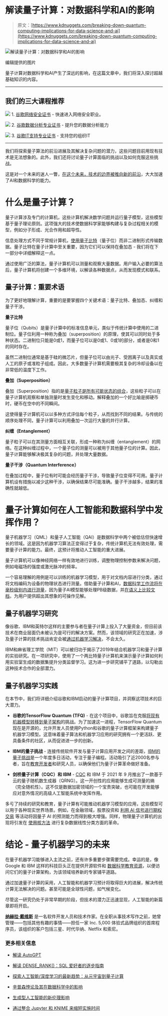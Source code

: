 # 解读量子计算：对数据科学和AI的影响

> 原文：[https://www.kdnuggets.com/breaking-down-quantum-computing-implications-for-data-science-and-ai](https://www.kdnuggets.com/breaking-down-quantum-computing-implications-for-data-science-and-ai)

![解读量子计算：对数据科学和AI的影响](../Images/1a9e9b11f9102a6882f1000ff8e2706b.png)

编辑提供的图片

量子计算对数据科学和AI产生了深远的影响，在这篇文章中，我们将深入探讨超越基础知识的内容。

* * *

## 我们的三大课程推荐

![](../Images/0244c01ba9267c002ef39d4907e0b8fb.png) 1\. [谷歌网络安全证书](https://www.kdnuggets.com/google-cybersecurity) - 快速进入网络安全职业。

![](../Images/e225c49c3c91745821c8c0368bf04711.png) 2\. [谷歌数据分析专业证书](https://www.kdnuggets.com/google-data-analytics) - 提升您的数据分析能力

![](../Images/0244c01ba9267c002ef39d4907e0b8fb.png) 3\. [谷歌IT支持专业证书](https://www.kdnuggets.com/google-itsupport) - 支持您的组织IT

* * *

我们将探索量子算法的前沿进展及其解决复杂问题的潜力，这些问题目前用现有技术是无法想象的。此外，我们还将讨论量子计算面临的挑战以及如何克服这些挑战。

这是对一个未来的迷人一瞥，[在这个未来，技术的边界被推向新的前沿](/will-ai-replace-humanity)，大大加速了AI和数据科学的能力。

# 什么是量子计算？

量子计算涉及专门的计算机，这些计算机解决数学问题并运行量子模型，这些模型基于量子理论原则。这项强大的技术使数据科学家能够构建与复杂过程相关的模型，例如分子形成、光合作用和超导性。

信息处理方式不同于常规计算机，[使用量子比特](https://www.intechopen.com/chapters/73811)（量子位）而非二进制形式传输数据。量子比特在量子计算中至关重要，因为它们可以保持在叠加态 - 我们将在下一部分中详细解释这一点。

通过使用广泛的算法，量子计算机可以测量和观察大量数据。用户输入必要的算法后，量子计算机将创建一个多维环境，以解读各种数据点，从而发现模式和联系。

## 量子计算：重要术语

为了更好地理解计算，重要的是要掌握四个关键术语：量子比特、叠加态、纠缠和量子干涉。

**量子比特**

量子位（Qubits）是量子计算中的标准信息单元，类似于传统计算中使用的二进制位。量子位利用一种称为叠加（superposition）的原理，使其可以同时处于多种状态。二进制位只能是0或1，而量子位可以是0或1、0或1的部分，或者是0和1的同时存在。

虽然二进制位通常是基于硅的微芯片，但量子位可以由光子、受困离子以及真实或人工的原子或准粒子组成。因此，大多数量子计算机需要极其复杂的冷却设备以在非常低的温度下工作。

**叠加（Superposition）**

叠加（Superposition）指的是[量子粒子是所有可能状态的组合](https://www.quantum-inspire.com/kbase/superposition-and-entanglement/)，这些粒子可以在量子计算机观察和单独测量时发生变化和移动。解释叠加的一个好比喻是掷硬币时，硬币在空中的不同瞬间。

这使得量子计算机可以以多种方式评估每个粒子，从而找到不同的结果。与传统的顺序处理不同，量子计算可以利用叠加一次运行大量的并行计算。

**纠缠（Entanglement）**

量子粒子可以在其测量方面相互关联，形成一种称为纠缠（entanglement）的网络。在这种纠缠过程中，一个量子位的测量可以被用于其他量子位的计算。因此，量子计算能够解决极其复杂的问题，并处理大量数据。

**量子干涉（Quantum Interference）**

在叠加过程中，量子位有时可能会经历量子干涉，导致量子位变得不可用。量子计算机设有措施以减少这种干涉，以确保结果尽可能准确。量子干涉越多，结果的准确性就越低。

# 量子计算如何在人工智能和数据科学中发挥作用？

量子机器学习（QML）和量子人工智能（QAI）是数据科学中两个被低估但快速增长的领域。这是因为机器学习算法正变得过于复杂，传统计算机无法有效处理，需要量子计算的能力。最终，这预计将推动人工智能的重大进展。

量子计算机可以像神经网络一样有效地进行训练，调整物理控制参数来解决问题，例如电磁场的强度或激光脉冲的频率。

一个容易理解的用例是可以训练的机器学习模型，用于对文档内容进行分类，通过将文档编码为设备的物理状态进行测量。借助量子计算和AI，[数据科学工作流将在毫秒级别内进行测量](/mastering-data-science-workflows-with-chatgpt)，因为量子AI模型能够处理PB级数据，并[在语义上比较文档](https://apryse.com/blog/document-comparison/compare-pdf-word-documents-with-semantic-comparison)，为用户提供超出其想象的可操作见解。

## 量子机器学习研究

像谷歌、IBM和英特尔这样的主要参与者在量子计算上投入了大量资金，但目前该技术在商业层面仍未被认为是可行的解决方案。然而，该领域的研究正在加速，涉及量子计算的技术挑战肯定会被[通过机器学习解决](/2023/11/packt-tackle-computer-science-problems-fundamental-modern-algorithms-machine-learning)，不会太久。

IBM和麻省理工学院（MIT）可以被归功于揭示了2019年结合机器学习和量子计算的实验研究。在一项研究中，使用了一个两比特量子计算机来演示量子计算如何利用实验室生成的数据集提升分类监督学习。这为进一步研究铺平了道路，以勾勒出这种技术合作的全部潜力。

## 量子机器学习实践

在本节中，我们将详细介绍谷歌和IBM启动的量子计算项目，并洞察这项技术的巨大潜力。

+   **谷歌的TensorFlow Quantum** **(TFQ)** - 在这个项目中，谷歌旨在克服[将现有机器模型转移到量子架构](https://arxiv.org/abs/2003.02989)的挑战。为了加速这一进程，TensorFlow Quantum现在是开源的，允许开发人员使用Python和谷歌的量子计算框架来构建量子机器学习模型。这意味着量子算法和机器学习应用的研究拥有一个更活跃、更具备条件的社区，从而促进进一步的创新。

+   **IBM的量子挑战** - 连接传统软件开发与量子计算应用开发之间的差距，[IBM的量子挑战](https://challenges.quantum.ibm.com/)是一个年度多日活动，专注于量子编程。活动吸引了近2000名参与者，旨在[教育开发者](/5-free-courses-to-master-machine-learning)和研究人员，以确保他们为量子计算革命做好准备。

+   **剑桥量子计算（CQC）和 IBM** - [CQC](http://www.quantum.cam.ac.uk/) 和 IBM 于 2021 年 9 月推出了一款基于云的量子随机数生成器（QRNG）。这一开创性的应用能够生成可测量的熵（完全随机性）。这不仅是数据加密领域的一个宝贵突破，也可能在开发能够应对意外情况的高级人工智能系统中发挥作用。

多亏了持续的研究和教育，量子计算有可能推动机器学习模型的应用，这些模型可以用于各种现实世界场景。例如，在金融领域，股票投资和 [利用 AI 信号进行期权交易](https://thetradinganalyst.com/human-vs-ai-trading-signals/) 等活动将因量子 AI 的预测能力而得到极大增强。同样，物理量子计算机的出现将引发在 [使用核方法](https://www.nature.com/articles/s41598-023-38558-z) 进行复杂数据线性分类方面的革命。

# 结论 - 量子机器学习的未来

在量子机器学习能够进入主流之前，还有许多重要步骤需要完成。幸运的是，像 Google 和 IBM 这样的科技巨头正在提供开源软件和 [数据科学教育资源](/2023/12/springboard-best-data-science-resources-bootcamp-courses-learn-data-science-new-year)，以便访问它们的量子计算架构，为该领域培养新的专家铺平道路。

通过加速量子计算的采用，人工智能和机器学习预计将取得巨大的进展，解决传统计算无法解决的问题。甚至可能是全球性问题，如气候变化。

尽管这一研究仍处于非常早期的阶段，但技术的潜力正迅速显现，人工智能的新篇章即将开启。

[](http://nahlawrites.com/)****[纳赫拉·戴维斯](http://nahlawrites.com/)**** 是一名软件开发人员和技术作家。在全职从事技术写作之前，她曾管理——包括其他有趣的事情——担任一家 Inc. 5,000 体验式品牌组织的首席程序员，该组织的客户包括三星、时代华纳、Netflix 和索尼。

### 更多相关信息

+   [解读 AutoGPT](https://www.kdnuggets.com/2023/05/breaking-autogpt.html)

+   [解读 DENSE_RANK()：SQL 爱好者的逐步指南](https://www.kdnuggets.com/breaking-down-denserank-a-step-by-step-guide-for-sql-enthusiasts)

+   [探索人工智能/深度学习的最新趋势：从元宇宙到量子计算](https://www.kdnuggets.com/2023/07/exploring-latest-trends-aidl-metaverse-quantum-computing.html)

+   [辛普森悖论及其在数据科学中的影响](https://www.kdnuggets.com/2023/03/simpson-paradox-implications-data-science.html)

+   [生成型人工智能的新伦理影响](https://www.kdnuggets.com/the-new-ethical-implications-of-generative-artificial-intelligence)

+   [通过整合 Jupyter 和 KNIME 来缩短实施时间](https://www.kdnuggets.com/2021/12/cutting-implementation-time-integrating-jupyter-knime.html)
